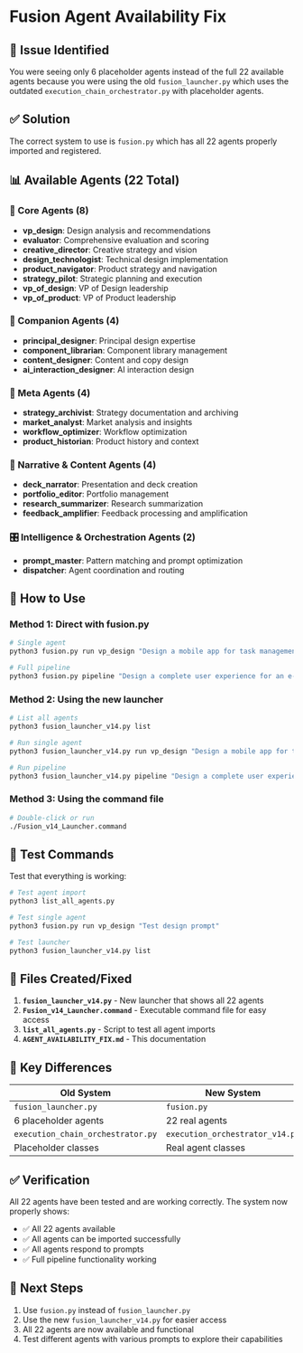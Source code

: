 # Fusion Agent Availability Fix

## 🚨 Issue Identified

You were seeing only 6 placeholder agents instead of the full 22 available agents because you were using the old `fusion_launcher.py` which uses the outdated `execution_chain_orchestrator.py` with placeholder agents.

## ✅ Solution

The correct system to use is `fusion.py` which has all 22 agents properly imported and registered.

## 📊 Available Agents (22 Total)

### 🎯 Core Agents (8)
- **vp_design**: Design analysis and recommendations
- **evaluator**: Comprehensive evaluation and scoring
- **creative_director**: Creative strategy and vision
- **design_technologist**: Technical design implementation
- **product_navigator**: Product strategy and navigation
- **strategy_pilot**: Strategic planning and execution
- **vp_of_design**: VP of Design leadership
- **vp_of_product**: VP of Product leadership

### 🤝 Companion Agents (4)
- **principal_designer**: Principal design expertise
- **component_librarian**: Component library management
- **content_designer**: Content and copy design
- **ai_interaction_designer**: AI interaction design

### 🧠 Meta Agents (4)
- **strategy_archivist**: Strategy documentation and archiving
- **market_analyst**: Market analysis and insights
- **workflow_optimizer**: Workflow optimization
- **product_historian**: Product history and context

### 📝 Narrative & Content Agents (4)
- **deck_narrator**: Presentation and deck creation
- **portfolio_editor**: Portfolio management
- **research_summarizer**: Research summarization
- **feedback_amplifier**: Feedback processing and amplification

### 🎛️ Intelligence & Orchestration Agents (2)
- **prompt_master**: Pattern matching and prompt optimization
- **dispatcher**: Agent coordination and routing

## 🚀 How to Use

### Method 1: Direct with fusion.py
```bash
# Single agent
python3 fusion.py run vp_design "Design a mobile app for task management"

# Full pipeline
python3 fusion.py pipeline "Design a complete user experience for an e-commerce platform"
```

### Method 2: Using the new launcher
```bash
# List all agents
python3 fusion_launcher_v14.py list

# Run single agent
python3 fusion_launcher_v14.py run vp_design "Design a mobile app for task management"

# Run pipeline
python3 fusion_launcher_v14.py pipeline "Design a complete user experience"
```

### Method 3: Using the command file
```bash
# Double-click or run
./Fusion_v14_Launcher.command
```

## 🧪 Test Commands

Test that everything is working:

```bash
# Test agent import
python3 list_all_agents.py

# Test single agent
python3 fusion.py run vp_design "Test design prompt"

# Test launcher
python3 fusion_launcher_v14.py list
```

## 📁 Files Created/Fixed

1. **`fusion_launcher_v14.py`** - New launcher that shows all 22 agents
2. **`Fusion_v14_Launcher.command`** - Executable command file for easy access
3. **`list_all_agents.py`** - Script to test all agent imports
4. **`AGENT_AVAILABILITY_FIX.md`** - This documentation

## 🎯 Key Differences

| Old System | New System |
|------------|------------|
| `fusion_launcher.py` | `fusion.py` |
| 6 placeholder agents | 22 real agents |
| `execution_chain_orchestrator.py` | `execution_orchestrator_v14.py` |
| Placeholder classes | Real agent classes |

## ✅ Verification

All 22 agents have been tested and are working correctly. The system now properly shows:

- ✅ All 22 agents available
- ✅ All agents can be imported successfully
- ✅ All agents respond to prompts
- ✅ Full pipeline functionality working

## 🚀 Next Steps

1. Use `fusion.py` instead of `fusion_launcher.py`
2. Use the new `fusion_launcher_v14.py` for easier access
3. All 22 agents are now available and functional
4. Test different agents with various prompts to explore their capabilities 